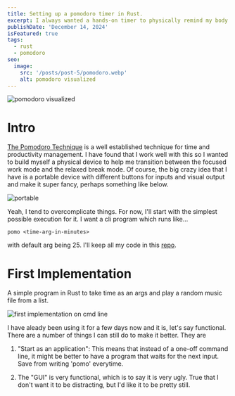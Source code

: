 ```yaml
---
title: Setting up a pomodoro timer in Rust.
excerpt: I always wanted a hands-on timer to physically remind my body to switch between "work-time" and "play-time".
publishDate: 'December 14, 2024'
isFeatured: true
tags:
  - rust
  - pomodoro
seo:
  image:
    src: '/posts/post-5/pomodoro.webp'
    alt: pomodoro visualized
---
```


![pomodoro visualized](/posts/post-5/pomodoro.webp)

# Intro 

[The Pomodoro Technique](https://www.pomodorotechnique.com/) is a well established technique for time and productivity management. I have found that I work well with this so I wanted to build myself a physical device to help me transition between the focused work mode and the relaxed break mode. Of course, the big crazy idea that I have is a portable device with different buttons for inputs and visual output and make it super fancy, perhaps something like below.

![portable](/posts/post-5/timer.png)

Yeah, I tend to overcomplicate things. For now, I'll start with the simplest possible execution for it. I want a cli program which runs like...

```
pomo <time-arg-in-minutes>
```
with default arg being 25. I'll keep all my code in this [repo](https://github.com/gshubham96/pomo).

# First Implementation

A simple program in Rust to take time as an args and play a random music file from a list.

![first implementation on cmd line](/posts/post-5/pomo_v0.1.png)

I have aleady been using it for a few days now and it is, let's say functional. There are a number of things I can still do to make it better. They are
1. "Start as an application": This means that instead of a one-off command line, it might be better to have a program that waits for the next input. Save from writing 'pomo' everytime.

2. The "GUI" is very functional, which is to say it is very ugly. True that I don't want it to be distracting, but I'd like it to be pretty still.